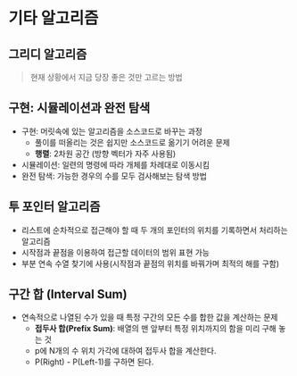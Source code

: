 # 기타 알고리즘
## 그리디 알고리즘
> 현재 상황에서 지금 당장 좋은 것만 고르는 방법

## 구현: 시뮬레이션과 완전 탐색
- 구현: 머릿속에 있는 알고리즘을 소스코드로 바꾸는 과정
  - 풀이를 떠올리는 것은 쉽지만 소스코드로 옮기기 어려운 문제
  - **행렬**: 2차원 공간 (방향 벡터가 자주 사용됨)
- 시뮬레이션: 일련의 명령에 따라 개체를 차례대로 이동시킴
- 완전 탐색: 가능한 경우의 수를 모두 검사해보는 탐색 방법

## 투 포인터 알고리즘
- 리스트에 순차적으로 접근해야 할 때 두 개의 포인터의 위치를 기록하면서 처리하는 알고리즘
- 시작점과 끝점을 이용하여 접근할 데이터의 범위 표현 가능
- 부분 연속 수열 찾기에 사용(시작점과 끝점의 위치를 바꿔가며 최적의 해를 구함)

## 구간 합 (Interval Sum)
- 연속적으로 나열된 수가 있을 때 특정 구간의 모든 수를 합한 값을 계산하는 문제
    - **접두사 합(Prefix Sum)**: 배열의 맨 앞부터 특정 위치까지의 함을 미리 구해 놓는 것
    - p에 N개의 수 위치 가각에 대하여 접두사 합을 계산한다.
    - P(Right) - P(Left-1)를 구하면 된다.
